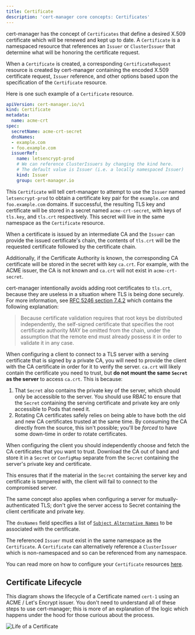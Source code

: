 ```yaml
---
title: Certificate
description: 'cert-manager core concepts: Certificates'
---
```


cert-manager has the concept of `Certificates` that define a desired X.509
certificate which will be renewed and kept up to date. A `Certificate` is a
namespaced resource that references an `Issuer` or `ClusterIssuer` that
determine what will be honoring the certificate request.

When a `Certificate` is created, a corresponding `CertificateRequest` resource
is created by cert-manager containing the encoded X.509 certificate request,
`Issuer` reference, and other options based upon the specification of the
`Certificate` resource.

Here is one such example of a `Certificate` resource.

```yaml
apiVersion: cert-manager.io/v1
kind: Certificate
metadata:
  name: acme-crt
spec:
  secretName: acme-crt-secret
  dnsNames:
  - example.com
  - foo.example.com
  issuerRef:
    name: letsencrypt-prod
    # We can reference ClusterIssuers by changing the kind here.
    # The default value is Issuer (i.e. a locally namespaced Issuer)
    kind: Issuer
    group: cert-manager.io
```

This `Certificate` will tell cert-manager to attempt to use the `Issuer` named
`letsencrypt-prod` to obtain a certificate key pair for the `example.com` and
`foo.example.com` domains. If successful, the resulting TLS key and certificate
will be stored in a secret named `acme-crt-secret`, with keys of `tls.key`, and
`tls.crt` respectively. This secret will live in the same namespace as the
`Certificate` resource.

When a certificate is issued by an intermediate CA and the `Issuer` can provide
the issued certificate's chain, the contents of `tls.crt` will be the requested
certificate followed by the certificate chain.

Additionally, if the Certificate Authority is known, the corresponding CA
certificate will be stored in the secret with key `ca.crt`. For example, with
the ACME issuer, the CA is not known and `ca.crt` will not exist in
`acme-crt-secret`.

cert-manager intentionally avoids adding root certificates to `tls.crt`, because they
are useless in a situation where TLS is being done securely. For more information,
see [RFC 5246 section 7.4.2](https://datatracker.ietf.org/doc/html/rfc5246#section-7.4.2)
which contains the following explanation:

> Because certificate validation requires that root keys be distributed
> independently, the self-signed certificate that specifies the root
> certificate authority MAY be omitted from the chain, under the
> assumption that the remote end must already possess it in order to
> validate it in any case.

<div className="alert">

When configuring a client to connect to a TLS server with a serving certificate that is signed by a private CA,
you will need to provide the client with the CA certificate in order for it to verify the server.
`ca.crt` will likely contain the certificate you need to trust,
but __do not mount the same `Secret` as the server__ to access `ca.crt`.
This is because:

1. That `Secret` also contains the private key of the server, which should only be accessible to the server.
   You should use RBAC to ensure that the `Secret` containing the serving certificate and private key are only accessible to Pods that need it.
2. Rotating CA certificates safely relies on being able to have both the old and new CA certificates trusted at the same time.
   By consuming the CA directly from the source, this isn't possible;
   you'll be _forced_ to have some down-time in order to rotate certificates.

When configuring the client you should independently choose and fetch the CA certificates that you want to trust.
Download the CA out of band and store it in a `Secret` or `ConfigMap` separate from the `Secret` containing the server's private key and certificate.

This ensures that if the material in the `Secret` containing the server key and certificate is tampered with,
the client will fail to connect to the compromised server.

The same concept also applies when configuring a server for mutually-authenticated TLS;
don't give the server access to Secret containing the client certificate and private key.

</div>

The `dnsNames` field specifies a list of [`Subject Alternative
Names`](https://en.wikipedia.org/wiki/Subject_Alternative_Name) to be associated
with the certificate.

The referenced `Issuer` must exist in the same namespace as the `Certificate`.
A `Certificate` can alternatively reference a `ClusterIssuer` which is
non-namespaced and so can be referenced from any namespace.

You can read more on how to configure your `Certificate` resources
[here](../configuration/certificate-resources.md).

## Certificate Lifecycle

This diagram shows the lifecycle of a Certificate named `cert-1` using an
ACME / Let's Encrypt issuer. You don't need to understand all of these steps
to use cert-manager; this is more of an explanation of the logic which happens
under the hood for those curious about the process.

![Life of a Certificate](/images/letsencrypt-flow-cert-manager.png)
